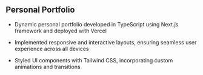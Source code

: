 ## Personal Portfolio

- Dynamic personal portfolio developed in TypeScript using Next.js framework and deployed with Vercel

- Implemented responsive and interactive layouts, ensuring seamless user experience across all devices

- Styled UI components with Tailwind CSS, incorporating custom animations and transitions
